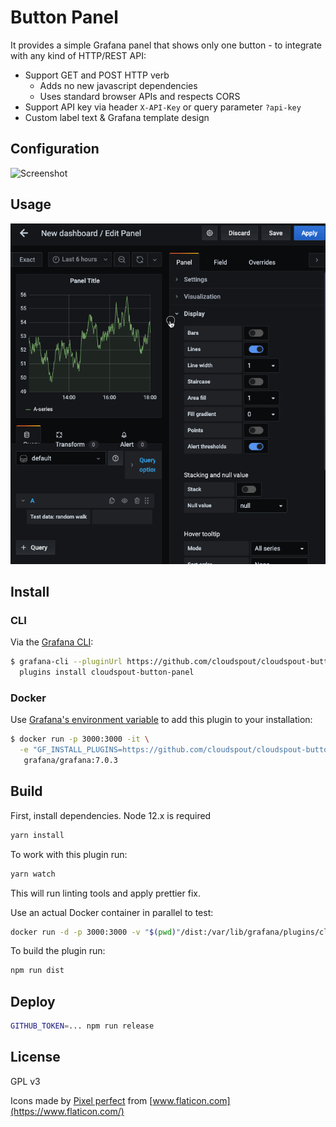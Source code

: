 # Button Panel

It provides a simple Grafana panel that shows only one button - to integrate with any kind of HTTP/REST API:
* Support GET and POST HTTP verb
    * Adds no new javascript dependencies
    * Uses standard browser APIs and respects CORS
* Support API key via header `X-API-Key` or query parameter `?api-key`
* Custom label text & Grafana template design

## Configuration

![Screenshot](https://github.com/cloudspout/cloudspout-button-panel/raw/main/img/screenshot.png)

## Usage

![Screencast](https://github.com/cloudspout/cloudspout-button-panel/raw/main/img/screencast.gif)

## Install

### CLI

Via the [Grafana CLI](https://grafana.com/docs/grafana/latest/administration/cli/):

```BASH
$ grafana-cli --pluginUrl https://github.com/cloudspout/cloudspout-button-panel/releases/download/7.0.1/cloudspout-button-panel.zip \
  plugins install cloudspout-button-panel
```

### Docker

Use [Grafana's environment variable](https://grafana.com/docs/grafana/latest/installation/docker/#build-and-run-a-docker-image-with-pre-installed-plugins) to add this plugin to your installation:

```BASH
$ docker run -p 3000:3000 -it \
  -e "GF_INSTALL_PLUGINS=https://github.com/cloudspout/cloudspout-button-panel/releases/download/7.0.1/cloudspout-button-panel.zip;cloudspout-button-panel" \
   grafana/grafana:7.0.3
```


## Build
First, install dependencies.
Node 12.x is required

```BASH
yarn install
```

To work with this plugin run:

```BASH
yarn watch
```

This will run linting tools and apply prettier fix.

Use an actual Docker container in parallel to test:

```BASH
docker run -d -p 3000:3000 -v "$(pwd)"/dist:/var/lib/grafana/plugins/cloudspout-button-panel --name=grafana grafana/grafana
```

To build the plugin run:

```BASH
npm run dist
```

## Deploy

```BASH
GITHUB_TOKEN=... npm run release
```

## License

GPL v3

Icons made by [Pixel perfect](https://www.flaticon.com/authors/pixel-perfect) from [www.flaticon.com](https://www.flaticon.com/)

